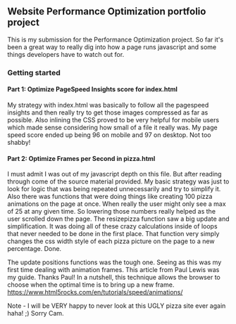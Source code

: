 ## Website Performance Optimization portfolio project
This is my submission for the Performance Optimization project. So far it's been a great way to really dig into how a page runs javascript and some things developers have to watch out for.

### Getting started

#### Part 1: Optimize PageSpeed Insights score for index.html

My strategy with index.html was basically to follow all the pagespeed insights and then really try to get those images compressed as far as possible.
Also inlining the CSS proved to be very helpful for mobile users which made sense considering how small of a file it really was. My page speed score ended up being 96 on mobile and 97 on desktop. Not too shabby!

#### Part 2: Optimize Frames per Second in pizza.html

I must admit I was out of my javascript depth on this file. But after reading through come of the source material provided. My basic strategy was just to look for logic that was being repeated unnecessarily and try to simplify it. Also there was functions that were doing things like creating 100 pizza animations on the page at once. When really the user might only see a max of 25 at any given time. So lowering those numbers really helped as the user scrolled down the page.
The resizepizza function saw a big update and simplification. It was doing all of these crazy calculations inside of loops that never needed to be done in the first place. That function very simply changes the css width style of each pizza picture on the page to a new percentage. Done.

The update positions functions was the tough one. Seeing as this was my first time dealing with animation frames. This article from Paul Lewis was my guide. Thanks Paul! In a nutshell, this technique allows the browser to choose when the optimal time is to bring up a new frame.
 https://www.html5rocks.com/en/tutorials/speed/animations/


 Note - I will be VERY happy to never look at this UGLY pizza site ever again haha! ;) Sorry Cam.

